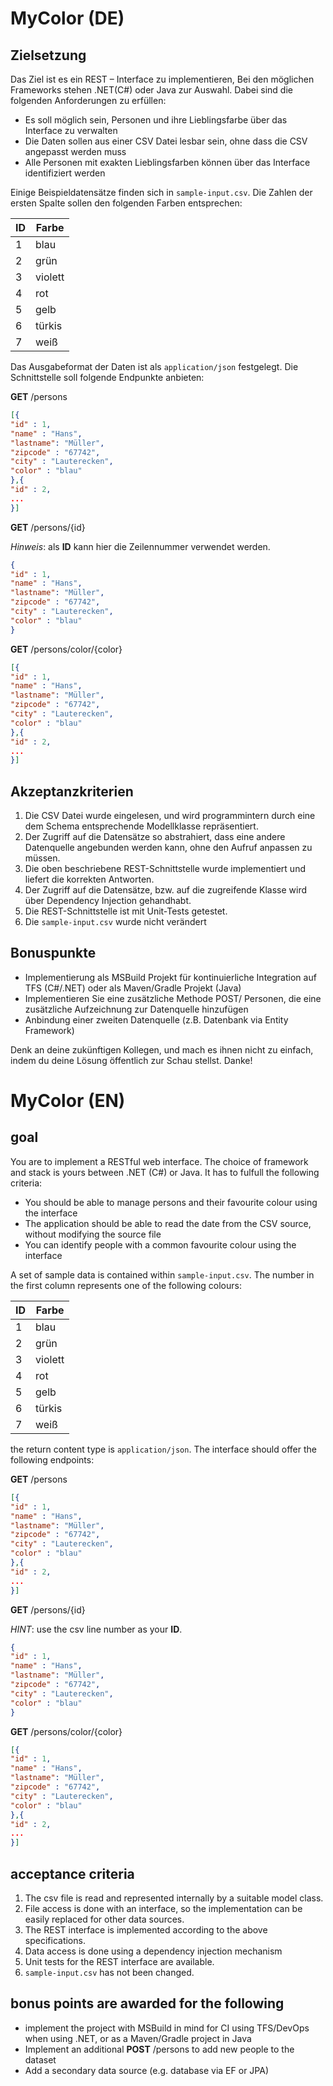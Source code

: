 # MyColor (DE)

## Zielsetzung

Das Ziel ist es ein REST – Interface zu implementieren, Bei den möglichen Frameworks stehen .NET(C#) oder Java zur Auswahl. Dabei sind die folgenden Anforderungen zu erfüllen:

* Es soll möglich sein, Personen und ihre Lieblingsfarbe über das Interface zu verwalten
* Die Daten sollen aus einer CSV Datei lesbar sein, ohne dass die CSV angepasst werden muss
* Alle Personen mit exakten Lieblingsfarben können über das Interface identifiziert werden

Einige Beispieldatensätze finden sich in `sample-input.csv`. Die Zahlen der ersten Spalte sollen den folgenden Farben entsprechen:

| ID | Farbe |
| --- | --- |
| 1 | blau |
| 2 | grün |
| 3 | violett |
| 4 | rot |
| 5 | gelb |
| 6 | türkis |
| 7 | weiß |

Das Ausgabeformat der Daten ist als `application/json` festgelegt. Die Schnittstelle soll folgende Endpunkte anbieten:

**GET** /persons
```json
[{
"id" : 1,
"name" : "Hans",
"lastname": "Müller",
"zipcode" : "67742",
"city" : "Lauterecken",
"color" : "blau"
},{
"id" : 2,
...
}]
```

**GET** /persons/{id}

*Hinweis*: als **ID** kann hier die Zeilennummer verwendet werden.
```json
{
"id" : 1,
"name" : "Hans",
"lastname": "Müller",
"zipcode" : "67742",
"city" : "Lauterecken",
"color" : "blau"
}
```

**GET** /persons/color/{color}
```json
[{
"id" : 1,
"name" : "Hans",
"lastname": "Müller",
"zipcode" : "67742",
"city" : "Lauterecken",
"color" : "blau"
},{
"id" : 2,
...
}]
```

## Akzeptanzkriterien

1. Die CSV Datei wurde eingelesen, und wird programmintern durch eine dem Schema entsprechende Modellklasse repräsentiert.
2. Der Zugriff auf die Datensätze so abstrahiert, dass eine andere Datenquelle angebunden werden kann, ohne den Aufruf anpassen zu müssen.
3. Die oben beschriebene REST-Schnittstelle wurde implementiert und liefert die korrekten Antworten.
4. Der Zugriff auf die Datensätze, bzw. auf die zugreifende Klasse wird über Dependency Injection gehandhabt.
5.  Die REST-Schnittstelle ist mit Unit-Tests getestet. 
6.  Die `sample-input.csv` wurde nicht verändert 

## Bonuspunkte
* Implementierung als MSBuild Projekt für kontinuierliche Integration auf TFS (C#/.NET) oder als Maven/Gradle Projekt (Java)
* Implementieren Sie eine zusätzliche Methode POST/ Personen, die eine zusätzliche Aufzeichnung zur Datenquelle hinzufügen
* Anbindung einer zweiten Datenquelle (z.B. Datenbank via Entity Framework)

Denk an deine zukünftigen Kollegen, und mach es ihnen nicht zu einfach, indem du deine Lösung öffentlich zur Schau stellst. Danke!

# MyColor (EN)

## goal

You are to implement a RESTful web interface. The choice of framework and stack is yours between .NET (C#) or Java. It has to fulfull the following criteria:

* You should be able to manage persons and their favourite colour using the interface
* The application should be able to read the date from the CSV source, without modifying the source file
* You can identify people with a common favourite colour using the interface

A set of sample data is contained within `sample-input.csv`. The number in the first column represents one of the following colours:

| ID | Farbe |
|---|---|
| 1 | blau |
| 2 | grün |
| 3 | violett |
| 4 | rot |
| 5 | gelb |
| 6 | türkis |
| 7 | weiß |

the return content type is `application/json`. The interface should offer the following endpoints:

**GET** /persons
```json
[{
"id" : 1,
"name" : "Hans",
"lastname": "Müller",
"zipcode" : "67742",
"city" : "Lauterecken",
"color" : "blau"
},{
"id" : 2,
...
}]
```

**GET** /persons/{id}

*HINT*: use the csv line number as your **ID**.
```json
{
"id" : 1,
"name" : "Hans",
"lastname": "Müller",
"zipcode" : "67742",
"city" : "Lauterecken",
"color" : "blau"
}
```

**GET** /persons/color/{color}
```json
[{
"id" : 1,
"name" : "Hans",
"lastname": "Müller",
"zipcode" : "67742",
"city" : "Lauterecken",
"color" : "blau"
},{
"id" : 2,
...
}]
```

## acceptance criteria

1. The csv file is read and represented internally by a suitable model class.
2. File access is done with an interface, so the implementation can be easily replaced for other data sources.
3. The REST interface is implemented according to the above specifications.
4. Data access is done using a dependency injection mechanism
5. Unit tests for the REST interface are available.
6. `sample-input.csv` has not been changed.

## bonus points are awarded for the following
* implement the project with MSBuild in mind for CI using TFS/DevOps when using .NET, or as a Maven/Gradle project in Java
* Implement an additional **POST** /persons to add new people to the dataset
* Add a secondary data source (e.g. database via EF or JPA)
